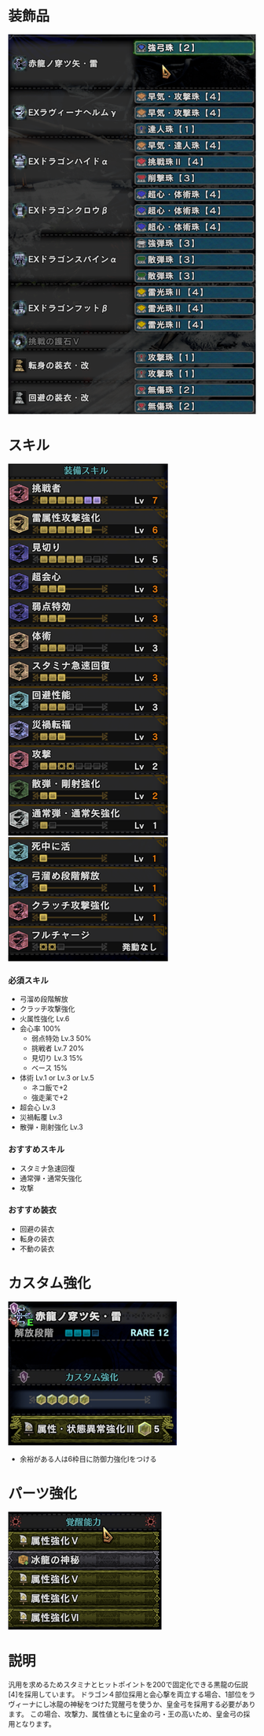 # 装飾品
!["画像が読み込まれてないよ"](/images/14_1_3_jewels.png)


# スキル
!["画像が読み込まれてないよ"](/images/14_1_3_skills_1.png) !["画像が読み込まれてないよ"](/images/14_1_3_skills_2.png)
### 必須スキル
- 弓溜め段階解放
- クラッチ攻撃強化
- 火属性強化 Lv.6
- 会心率 100%
  - 弱点特効 Lv.3 50%
  - 挑戦者 Lv.7 20%
  - 見切り Lv.3 15%
  - ベース 15%
- 体術 Lv.1 or Lv.3 or Lv.5
  - ネコ飯で+2
  - 強走薬で+2
- 超会心 Lv.3
- 災禍転覆 Lv.3
- 散弾・剛射強化 Lv.3

### おすすめスキル
- スタミナ急速回復
- 通常弾・通常矢強化
- 攻撃

### おすすめ装衣
- 回避の装衣
- 転身の装衣
- 不動の装衣


# カスタム強化
!["画像が読み込まれてないよ"](/images/14_1_3_augmentations.png)

- 余裕がある人は6枠目に防御力強化Ⅰをつける


# パーツ強化
!["画像が読み込まれてないよ"](/images/14_1_3_awakened_abilities.png)


# 説明
汎用を求めるためスタミナとヒットポイントを200で固定化できる黒龍の伝説[4]を採用しています。
ドラゴン４部位採用と会心撃を両立する場合、1部位をラヴィーナにし冰龍の神秘をつけた覚醒弓を使うか、皇金弓を採用する必要があります。
この場合、攻撃力、属性値ともに皇金の弓・王の高いため、皇金弓の採用となります。
